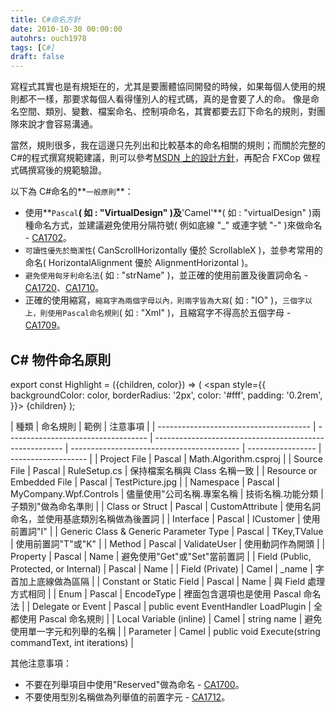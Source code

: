 ```yaml
---
title: C#命名方針
date: 2010-10-30 00:00:00
autohrs: ouch1978
tags: [C#]
draft: false
---
```


寫程式其實也是有規矩在的，尤其是要團體協同開發的時候，如果每個人使用的規則都不一樣，那要求每個人看得懂別人的程式碼，真的是會要了人的命。
像是命名空間、類別、變數、檔案命名、控制項命名，其實都要去訂下命名的規則，對團隊來說才會容易溝通。

當然，規則很多，我在這邊只先列出和比較基本的命名相關的規則；而關於完整的 C#的程式撰寫規範建議，則可以參考[MSDN 上的設計方針](http://msdn.microsoft.com/zh-tw/library/ms229042.aspx)，再配合 FXCop 做程式碼撰寫後的規範驗證。

以下為 C#命名的**`一般原則`**：

- 使用**`Pascal`**( 如 : "VirtualDesign" )及**'Camel'**( 如 : "virtualDesign" )兩種命名方式，並建議避免使用分隔符號( 例如底線 "\_" 或連字號 "-" )來做命名 - [CA1702](<http://msdn.microsoft.com/library/bb264474(VS.100).aspx>)。
- `可讀性優先於簡潔性`( CanScrollHorizontally 優於 ScrollableX )，並參考常用的命名( HorizontalAlignment 優於 AlignmentHorizontal )。
- `避免使用匈牙利命名法`( 如 : "strName" )，並正確的使用前置及後置詞命名 - [CA1720](<http://msdn.microsoft.com/library/bb531486(VS.100).aspx>)、[CA1710](http://msdn.microsoft.com/zh-tw/library/ms182244.aspx)。
- 正確的使用縮寫，`縮寫字為兩個字母以內，則兩字皆為大寫`( 如 : "IO" )，`三個字以上，則使用Pascal命名規則`( 如 : "Xml" )，且縮寫字不得高於五個字母 - [CA1709](<http://msdn.microsoft.com/library/ms182240(VS.100).aspx>)。

## C# 物件命名原則

export const Highlight = ({children, color}) => (
  <span
    style={{
      backgroundColor: color,
      borderRadius: '2px',
      color: '#fff',
      padding: '0.2rem',
    }}>
    {children}
  </span>
);

| 種類                                   | 命名規則                            | 範例                                                    | 注意事項                                   |
| -------------------------------------- | ----------------------------------- | ------------------------------------------------------- | ------------------------------------------ | ----------------- | ------------------- |
| Project File                           | <Highlight color="#9bbb59">Pascal</Highlight> | Math.Algorithm.csproj                                   |
| Source File                            | <Highlight color="#9bbb59">Pascal</Highlight> | RuleSetup.cs                                            | 保持檔案名稱與 Class 名稱一致              |
| Resource or Embedded File              | <Highlight color="#9bbb59">Pascal</Highlight> | TestPicture.jpg                                         |
| Namespace                              | <Highlight color="#9bbb59">Pascal</Highlight> | MyCompany.Wpf.Controls                                  | 儘量使用"公司名稱.專案名稱                 | 技術名稱.功能分類 | 子類別"做為命名準則 |
| Class or Struct                        | <Highlight color="#9bbb59">Pascal</Highlight> | CustomAttribute                                         | 使用名詞命名，並使用基底類別名稱做為後置詞 |
| Interface                              | <Highlight color="#9bbb59">Pascal</Highlight> | ICustomer                                               | 使用前置詞"I"                              |
| Generic Class & Generic Parameter Type | <Highlight color="#9bbb59">Pascal</Highlight> | TKey,TValue                                             | 使用前置詞"T"或"K"                         |
| Method                                 | <Highlight color="#9bbb59">Pascal</Highlight> | ValidateUser                                            | 使用動詞作為開頭                           |
| Property                               | <Highlight color="#9bbb59">Pascal</Highlight> | Name                                                    | 避免使用"Get"或"Set"當前置詞               |
| Field (Public, Protected, or Internal) | <Highlight color="#9bbb59">Pascal</Highlight> | Name                                                    |
| Field (Private)                        | <Highlight color="#809ec2">Camel</Highlight>  | \_name                                                  | 字首加上底線做為區隔                       |
| Constant or Static Field               | <Highlight color="#9bbb59">Pascal</Highlight> | Name                                                    | 與 Field 處理方式相同                      |
| Enum                                   | <Highlight color="#9bbb59">Pascal</Highlight> | EncodeType                                              | 裡面包含選項也是使用 Pascal 命名法         |
| Delegate or Event                      | <Highlight color="#9bbb59">Pascal</Highlight> | public event EventHandler LoadPlugin                    | 全都使用 Pascal 命名規則                   |
| Local Variable (inline)                | <Highlight color="#809ec2">Camel</Highlight>  | string name                                             | 避免使用單一字元和列舉的名稱               |
| Parameter                              | <Highlight color="#809ec2">Camel</Highlight>  | public void Execute(string commandText, int iterations) |

其他注意事項：

- 不要在列舉項目中使用"Reserved"做為命名 - [CA1700](http://msdn.microsoft.com/zh-tw/library/ms182236.aspx)。
- 不要使用型別名稱做為列舉值的前置字元 - [CA1712](http://msdn.microsoft.com/zh-tw/library/ms182237.aspx)。
